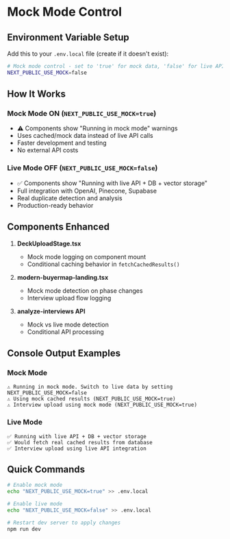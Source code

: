 # Mock Mode Control

## Environment Variable Setup

Add this to your `.env.local` file (create if it doesn't exist):

```bash
# Mock mode control - set to 'true' for mock data, 'false' for live API/DB
NEXT_PUBLIC_USE_MOCK=false
```

## How It Works

### Mock Mode ON (`NEXT_PUBLIC_USE_MOCK=true`)
- ⚠️ Components show "Running in mock mode" warnings
- Uses cached/mock data instead of live API calls
- Faster development and testing
- No external API costs

### Live Mode OFF (`NEXT_PUBLIC_USE_MOCK=false`) 
- ✅ Components show "Running with live API + DB + vector storage"
- Full integration with OpenAI, Pinecone, Supabase
- Real duplicate detection and analysis
- Production-ready behavior

## Components Enhanced

1. **DeckUploadStage.tsx**
   - Mock mode logging on component mount
   - Conditional caching behavior in `fetchCachedResults()`

2. **modern-buyermap-landing.tsx** 
   - Mock mode detection on phase changes
   - Interview upload flow logging

3. **analyze-interviews API**
   - Mock vs live mode detection
   - Conditional API processing

## Console Output Examples

### Mock Mode
```
⚠️ Running in mock mode. Switch to live data by setting NEXT_PUBLIC_USE_MOCK=false
⚠️ Using mock cached results (NEXT_PUBLIC_USE_MOCK=true)
⚠️ Interview upload using mock mode (NEXT_PUBLIC_USE_MOCK=true)
```

### Live Mode  
```
✅ Running with live API + DB + vector storage
✅ Would fetch real cached results from database
✅ Interview upload using live API integration
```

## Quick Commands

```bash
# Enable mock mode
echo "NEXT_PUBLIC_USE_MOCK=true" >> .env.local

# Enable live mode  
echo "NEXT_PUBLIC_USE_MOCK=false" >> .env.local

# Restart dev server to apply changes
npm run dev
```
